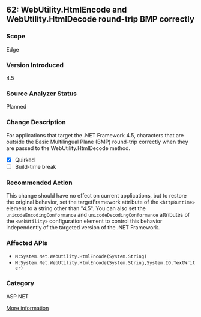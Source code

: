 ## 62: WebUtility.HtmlEncode and WebUtility.HtmlDecode round-trip BMP correctly

### Scope
Edge

### Version Introduced
4.5

### Source Analyzer Status
Planned

### Change Description
For applications that target the .NET Framework 4.5, characters that are outside the Basic Multilingual Plane (BMP) round-trip correctly when they are passed to the WebUtility.HtmlDecode method.

- [x] Quirked
- [ ] Build-time break

### Recommended Action
This change should have no effect on current applications, but to restore the original behavior, set the targetFramework attribute of the `<httpRuntime>` element to a string other than "4.5". You can also set the `unicodeEncodingConformance` and `unicodeDecodingConformance` attributes of the `<webUtility>` configuration element to control this behavior independently of the targeted version of the .NET Framework.

### Affected APIs
* `M:System.Net.WebUtility.HtmlEncode(System.String)`
* `M:System.Net.WebUtility.HtmlEncode(System.String,System.IO.TextWriter)`

### Category
ASP.NET

[More information](https://msdn.microsoft.com/en-us/library/hh367887(v=vs.110).aspx#asp)

<!--
    ### Notes
    This shouldn't affect anything. An analyzer may not add much beyond ApiPort, but we could do basic parameter analysis and potentially implement a code fix
-->
